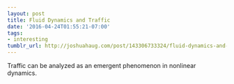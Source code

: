 ```yaml
---
layout: post
title: Fluid Dynamics and Traffic
date: '2016-04-24T01:55:21-07:00'
tags:
- interesting
tumblr_url: http://joshuahaug.com/post/143306733324/fluid-dynamics-and-traffic
---
```

Traffic can be analyzed as an emergent phenomenon in nonlinear dynamics.
